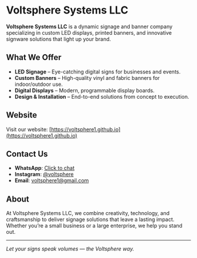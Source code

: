 # Voltsphere Systems LLC

**Voltsphere Systems LLC** is a dynamic signage and banner company specializing in custom LED displays, printed banners, and innovative signware solutions that light up your brand.

## What We Offer

- **LED Signage** – Eye-catching digital signs for businesses and events.
- **Custom Banners** – High-quality vinyl and fabric banners for indoor/outdoor use.
- **Digital Displays** – Modern, programmable display boards.
- **Design & Installation** – End-to-end solutions from concept to execution.

## Website

Visit our website: [https://voltsphere1.github.io](https://voltsphere1.github.io)

## Contact Us

- **WhatsApp**: [Click to chat](https://wa.me/256741282363)
- **Instagram**: [@voltsphere](https://instagram.com/voltsphere)
- **Email**: voltsphere1@gmail.com

## About

At Voltsphere Systems LLC, we combine creativity, technology, and craftsmanship to deliver signage solutions that leave a lasting impact. Whether you’re a small business or a large enterprise, we help you stand out.

---

*Let your signs speak volumes — the Voltsphere way.*
